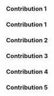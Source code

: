 

### Contribution 1


### Contribution 1


### Contribution 2


### Contribution 3


### Contribution 4


### Contribution 5
